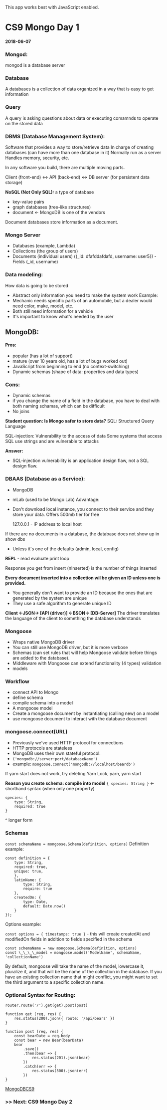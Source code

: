 This app works best with JavaScript enabled.

# CS9 Mongo Day 1

#### 2018-06-07

### Mongod:

mongod is a database server

### Database

A databases is a collection of data organized in a way that is easy to get information

### Query

A query is asking questions about data or executing comamnds to operate on the stored data

### DBMS (Database Management System):

Software that provides a way to store/retrieve data In charge of creating databases (can have more than one database in it) Normally run as a server Handles memory, security, etc.

In any software you build, there are multiple moving parts.

Client (front-end) &lt;-&gt; API (back-end) &lt;-&gt; DB server (for persistent data storage)

**NoSQL (Not Only SQL):** a type of database

- key-value pairs
- graph databases (tree-like structures)
- document &lt;- MongoDB is one of the vendors

Document databases store information as a document.

### Mongo Server

- Databases (example, Lambda)
- Collections (the group of users)
- Documents (individual users) ({\_id: dfafddafdafd, username: user5}) -Fields (\_id, username)

### Data modeling:

How data is going to be stored

- Abstract only information you need to make the system work Example:
- Mechanic needs specific parts of an automobile, but a dealer would need color, make, model, etc.
- Both still need information for a vehicle
- It's important to know what's needed by the user

## MongoDB:

#### Pros:

- popular (has a lot of support)
- mature (over 10 years old, has a lot of bugs worked out)
- JavaScript from beginning to end (no context-switching)
- Dynamic schemas (shape of data: properties and data types)

### Cons:

- Dynamic schemas
- if you change the name of a field in the database, you have to deal with both naming schamas, which can be difficult
- No joins

**Student question: Is Mongo safer to store data?** SQL: Structured Query Language

SQL-injection: Vulnerability to the access of data Some systems that access SQL use strings and are vulnerable to attacks

**Answer:**

- SQL-injection vulnerability is an application design flaw, not a SQL design flaw.

### DBAAS (Database as a Service):

- MongoDB

- mLab (used to be Mongo Lab) Advantage:

- Don't download local instance, you connect to their service and they store your data. Offers 500mb tier for free

  127.0.0.1 - IP address to local host

If there are no documents in a database, the database does not show up in show dbs

- Unless it's one of the defaults (admin, local, config)

**REPL** - read evaluate print loop

Response you get from insert (nInserted) is the number of things inserted

**Every document inserted into a collection wil be given an ID unless one is provided.**

- You generally don't want to provide an ID because the ones that are generated by the system are unique
- They use a safe algorithm to generate unique ID

**Client &lt;-JSON-&gt; \[API (driver)\] &lt;-BSON-&gt; \[DB-Server\]** The driver translates the language of the client to something the database understands

### Mongoose

- Wraps native MongoDB driver
- You can still use MongoDB driver, but it is more verbose
- Schemas (can set rules that will help Mongoose validate before things are added to the database).
- Middleware with Mongoose can extend functionality (4 types) validation
- models

### Workflow

- connect API to Mongo
- define schema
- compile schema into a model
- A mongoose model
- Create a mongoose document by instantiating (calling new) on a model
- use mongoose document to interact with the database document

### mongoose.connect(URL)

- Previously we've used HTTP protocol for connections
- HTTP protocols are stateless
- MongoDB uses their own stateful protocol:
- `('mongodb://server:port/databaseName')`
- example: `mongoose.connect('mongodb://localhost/beardb')`

If yarn start does not work, try deleting Yarn Lock, yarn, yarn start

**Reason you create schema: compile into model** `{ species: String }` &lt;- shorthand syntax (when only one property)

    species: {
        type: String,
        required: true
    }

^ longer form

### Schemas

`const schemaName = mongoose.Schema(definition, options)` Definition example:

    const definition = {
        type: String,
        required: true,
        unique: true,
        },
        latinName: {
            type: String,
            require: true
        },
        createdOn: {
            type: Date,
            default: Date.now()
        }
    });

Options example:

`const options = { timestamps: true }` - this will create createdAt and modifiedOn fields in addition to fields specified in the schema

    const schemaName = new mongoose.Schema(definition, options)
    const \_\_\_\_model = mongoose.model('ModelName', schemaName, 'collectionName')

By default, mongoose will take the name of the model, lowercase it, pluralize it, and that will be the name of the collection in the database. If you have an existing collection name that might conflict, you might want to set the third argument to a specific collection name.

### Optional Syntax for Routing:

    router.route('/').get(get).post(post)

    function get (req, res) {
        res.status(200).json({ route: '/api/bears' })
    }

    function post (req, res) {
        const bearDate = req.body
        const bear = new Bear(bearData)
        bear
            .save()
            .then(bear => {
                res.status(201).json(bear)
            })
            .catch(err => {
                res.status(500).json(err)
            })
    }

[MongoDB](../tags/mongodb/index.html)[CS9](../tags/cs9/index.html)

### &gt;&gt; Next: CS9 Mongo Day 2

